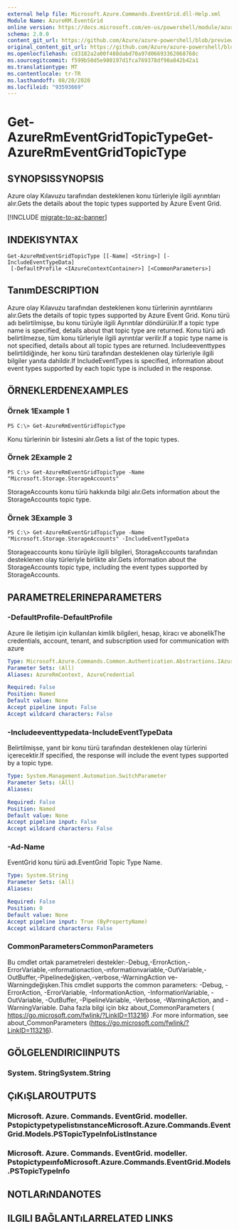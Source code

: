 ```yaml
---
external help file: Microsoft.Azure.Commands.EventGrid.dll-Help.xml
Module Name: AzureRM.EventGrid
online version: https://docs.microsoft.com/en-us/powershell/module/azurerm.eventgrid/get-azurermeventgridtopictype
schema: 2.0.0
content_git_url: https://github.com/Azure/azure-powershell/blob/preview/src/ResourceManager/EventGrid/Commands.EventGrid/help/Get-AzureRmEventGridTopicType.md
original_content_git_url: https://github.com/Azure/azure-powershell/blob/preview/src/ResourceManager/EventGrid/Commands.EventGrid/help/Get-AzureRmEventGridTopicType.md
ms.openlocfilehash: cd3182a2a00f488dabd70a97d06693362068768c
ms.sourcegitcommit: f599b50d5e980197d1fca769378df90a842b42a1
ms.translationtype: MT
ms.contentlocale: tr-TR
ms.lasthandoff: 08/20/2020
ms.locfileid: "93593669"
---
```

# <span data-ttu-id="4d6c7-101">Get-AzureRmEventGridTopicType</span><span class="sxs-lookup"><span data-stu-id="4d6c7-101">Get-AzureRmEventGridTopicType</span></span>

## <span data-ttu-id="4d6c7-102">SYNOPSIS</span><span class="sxs-lookup"><span data-stu-id="4d6c7-102">SYNOPSIS</span></span>
<span data-ttu-id="4d6c7-103">Azure olay Kılavuzu tarafından desteklenen konu türleriyle ilgili ayrıntıları alır.</span><span class="sxs-lookup"><span data-stu-id="4d6c7-103">Gets the details about the topic types supported by Azure Event Grid.</span></span>

[!INCLUDE [migrate-to-az-banner](../../includes/migrate-to-az-banner.md)]

## <span data-ttu-id="4d6c7-104">INDEKI</span><span class="sxs-lookup"><span data-stu-id="4d6c7-104">SYNTAX</span></span>

```
Get-AzureRmEventGridTopicType [[-Name] <String>] [-IncludeEventTypeData]
 [-DefaultProfile <IAzureContextContainer>] [<CommonParameters>]
```

## <span data-ttu-id="4d6c7-105">Tanım</span><span class="sxs-lookup"><span data-stu-id="4d6c7-105">DESCRIPTION</span></span>
<span data-ttu-id="4d6c7-106">Azure olay Kılavuzu tarafından desteklenen konu türlerinin ayrıntılarını alır.</span><span class="sxs-lookup"><span data-stu-id="4d6c7-106">Gets the details of topic types supported by Azure Event Grid.</span></span>
<span data-ttu-id="4d6c7-107">Konu türü adı belirtilmişse, bu konu türüyle ilgili Ayrıntılar döndürülür.</span><span class="sxs-lookup"><span data-stu-id="4d6c7-107">If a topic type name is specified, details about that topic type are returned.</span></span>
<span data-ttu-id="4d6c7-108">Konu türü adı belirtilmezse, tüm konu türleriyle ilgili ayrıntılar verilir.</span><span class="sxs-lookup"><span data-stu-id="4d6c7-108">If a topic type name is not specified, details about all topic types are returned.</span></span>
<span data-ttu-id="4d6c7-109">Includeeventtypes belirtildiğinde, her konu türü tarafından desteklenen olay türleriyle ilgili bilgiler yanıta dahildir.</span><span class="sxs-lookup"><span data-stu-id="4d6c7-109">If IncludeEventTypes is specified, information about event types supported by each topic type is included in the response.</span></span>

## <span data-ttu-id="4d6c7-110">ÖRNEKLERDEN</span><span class="sxs-lookup"><span data-stu-id="4d6c7-110">EXAMPLES</span></span>

### <span data-ttu-id="4d6c7-111">Örnek 1</span><span class="sxs-lookup"><span data-stu-id="4d6c7-111">Example 1</span></span>
```
PS C:\> Get-AzureRmEventGridTopicType
```

<span data-ttu-id="4d6c7-112">Konu türlerinin bir listesini alır.</span><span class="sxs-lookup"><span data-stu-id="4d6c7-112">Gets a list of the topic types.</span></span>

### <span data-ttu-id="4d6c7-113">Örnek 2</span><span class="sxs-lookup"><span data-stu-id="4d6c7-113">Example 2</span></span>
```
PS C:\> Get-AzureRmEventGridTopicType -Name "Microsoft.Storage.StorageAccounts"
```

<span data-ttu-id="4d6c7-114">StorageAccounts konu türü hakkında bilgi alır.</span><span class="sxs-lookup"><span data-stu-id="4d6c7-114">Gets information about the StorageAccounts topic type.</span></span>

### <span data-ttu-id="4d6c7-115">Örnek 3</span><span class="sxs-lookup"><span data-stu-id="4d6c7-115">Example 3</span></span>
```
PS C:\> Get-AzureRmEventGridTopicType -Name "Microsoft.Storage.StorageAccounts" -IncludeEventTypeData
```

<span data-ttu-id="4d6c7-116">Storageaccounts konu türüyle ilgili bilgileri, StorageAccounts tarafından desteklenen olay türleriyle birlikte alır.</span><span class="sxs-lookup"><span data-stu-id="4d6c7-116">Gets information about the StorageAccounts topic type, including the event types supported by StorageAccounts.</span></span>

## <span data-ttu-id="4d6c7-117">PARAMETRELERINE</span><span class="sxs-lookup"><span data-stu-id="4d6c7-117">PARAMETERS</span></span>

### <span data-ttu-id="4d6c7-118">-DefaultProfile</span><span class="sxs-lookup"><span data-stu-id="4d6c7-118">-DefaultProfile</span></span>
<span data-ttu-id="4d6c7-119">Azure ile iletişim için kullanılan kimlik bilgileri, hesap, kiracı ve abonelik</span><span class="sxs-lookup"><span data-stu-id="4d6c7-119">The credentials, account, tenant, and subscription used for communication with azure</span></span>

```yaml
Type: Microsoft.Azure.Commands.Common.Authentication.Abstractions.IAzureContextContainer
Parameter Sets: (All)
Aliases: AzureRmContext, AzureCredential

Required: False
Position: Named
Default value: None
Accept pipeline input: False
Accept wildcard characters: False
```

### <span data-ttu-id="4d6c7-120">-Includeeventtypedata</span><span class="sxs-lookup"><span data-stu-id="4d6c7-120">-IncludeEventTypeData</span></span>
<span data-ttu-id="4d6c7-121">Belirtilmişse, yanıt bir konu türü tarafından desteklenen olay türlerini içerecektir.</span><span class="sxs-lookup"><span data-stu-id="4d6c7-121">If specified, the response will include the event types supported by a topic type.</span></span>

```yaml
Type: System.Management.Automation.SwitchParameter
Parameter Sets: (All)
Aliases:

Required: False
Position: Named
Default value: None
Accept pipeline input: False
Accept wildcard characters: False
```

### <span data-ttu-id="4d6c7-122">-Ad</span><span class="sxs-lookup"><span data-stu-id="4d6c7-122">-Name</span></span>
<span data-ttu-id="4d6c7-123">EventGrid konu türü adı.</span><span class="sxs-lookup"><span data-stu-id="4d6c7-123">EventGrid Topic Type Name.</span></span>

```yaml
Type: System.String
Parameter Sets: (All)
Aliases:

Required: False
Position: 0
Default value: None
Accept pipeline input: True (ByPropertyName)
Accept wildcard characters: False
```

### <span data-ttu-id="4d6c7-124">CommonParameters</span><span class="sxs-lookup"><span data-stu-id="4d6c7-124">CommonParameters</span></span>
<span data-ttu-id="4d6c7-125">Bu cmdlet ortak parametreleri destekler:-Debug,-ErrorAction,-ErrorVariable,-ınformationaction,-ınformationvariable,-OutVariable,-OutBuffer,-Pipelinedeğişken,-verbose,-WarningAction ve-Warningdeğişken.</span><span class="sxs-lookup"><span data-stu-id="4d6c7-125">This cmdlet supports the common parameters: -Debug, -ErrorAction, -ErrorVariable, -InformationAction, -InformationVariable, -OutVariable, -OutBuffer, -PipelineVariable, -Verbose, -WarningAction, and -WarningVariable.</span></span> <span data-ttu-id="4d6c7-126">Daha fazla bilgi için bkz about_CommonParameters ( https://go.microsoft.com/fwlink/?LinkID=113216) .</span><span class="sxs-lookup"><span data-stu-id="4d6c7-126">For more information, see about_CommonParameters (https://go.microsoft.com/fwlink/?LinkID=113216).</span></span>

## <span data-ttu-id="4d6c7-127">GÖLGELENDIRICI</span><span class="sxs-lookup"><span data-stu-id="4d6c7-127">INPUTS</span></span>

### <span data-ttu-id="4d6c7-128">System. String</span><span class="sxs-lookup"><span data-stu-id="4d6c7-128">System.String</span></span>

## <span data-ttu-id="4d6c7-129">ÇıKıŞLAR</span><span class="sxs-lookup"><span data-stu-id="4d6c7-129">OUTPUTS</span></span>

### <span data-ttu-id="4d6c7-130">Microsoft. Azure. Commands. EventGrid. modeller. Pstopictypetypelistınstance</span><span class="sxs-lookup"><span data-stu-id="4d6c7-130">Microsoft.Azure.Commands.EventGrid.Models.PSTopicTypeInfoListInstance</span></span>

### <span data-ttu-id="4d6c7-131">Microsoft. Azure. Commands. EventGrid. modeller. Pstopictypeınfo</span><span class="sxs-lookup"><span data-stu-id="4d6c7-131">Microsoft.Azure.Commands.EventGrid.Models.PSTopicTypeInfo</span></span>

## <span data-ttu-id="4d6c7-132">NOTLARıNDA</span><span class="sxs-lookup"><span data-stu-id="4d6c7-132">NOTES</span></span>

## <span data-ttu-id="4d6c7-133">ILGILI BAĞLANTıLAR</span><span class="sxs-lookup"><span data-stu-id="4d6c7-133">RELATED LINKS</span></span>
